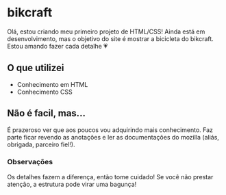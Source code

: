 # bikcraft
Olá, estou criando meu primeiro projeto de HTML/CSS! 
Ainda está em desenvolvimento, mas o objetivo do site é mostrar a bicicleta do bikcraft.
Estou amando fazer cada detalhe 💗

## O que utilizei
- Conhecimento em HTML
- Conhecimento CSS

## Não é facil, mas...
É prazeroso ver que aos poucos vou adquirindo mais conhecimento.
Faz parte ficar revendo as anotações e ler as documentações do mozilla (aliás, obrigada, parceiro fiel!).

### Observações
Os detalhes fazem a diferença, então tome cuidado! Se você não prestar atenção, a estrutura pode virar uma bagunça!
